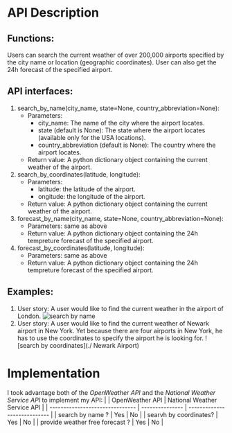 # API Description
## Functions: 
Users can search the current weather of over 200,000 airports specified by the city name or location (geographic coordinates). User can also get the 24h forecast of the specified airport.

## API interfaces:
1. search_by_name(city_name, state=None, country_abbreviation=None):
    * Parameters:
        * city_name: The name of the city where the airport locates.
        * state (default is None): The state where the airport locates (available only for the USA locations).
        * country_abbreviation (default is None): The country where the airport locates.
    * Return value: A python dictionary object containing the current weather of the airport.
2. search_by_coordinates(latitude, longitude):
    * Parameters:
        * latitude: the latitude of the airport.
        * ongitude: the longitude of the airport.
    * Return value: A python dictionary object containing the current weather of the airport.
3. forecast_by_name(city_name, state=None, country_abbreviation=None):
    * Parameters: same as above
    * Return value: A python dictionary object containing the 24h tempreture forecast of the specified airport.
4. forecast_by_coordinates(latitude, longitude):
    * Parameters: same as above
    * Return value: A python dictionary object containing the 24h tempreture forecast of the specified airport.

## Examples:
1. User story: A user would like to find the current weather in the airport of London.
![search by name](./ "London Airport")
2. User story: A user would like to find the current weather of Newark airport in New York. Yet because there are four airports in New York, he has to use the coordinates to specify the airport he is looking for.
![search by coordinates](./ Newark Airport)

# Implementation
I took advantage both of the _OpenWeather API_ and the _National Weather Service API_ to implement my API:
|                                 | OpenWeather API | National Weather Service API |
| ------------------------------- | --------------- | ---------------------------- |
|         search by name ?        |       Yes       |              No              |
|     searvh by coordinates?      |       Yes       |              No              |
| provide weather free forecast ? |       Yes       |              No              |
